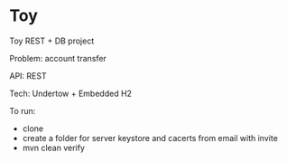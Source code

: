 # Toy
Toy REST + DB project

Problem: account transfer

API: REST

Tech: Undertow + Embedded H2

To run:
* clone
* create a folder for server keystore and cacerts from email with invite
* mvn clean verify